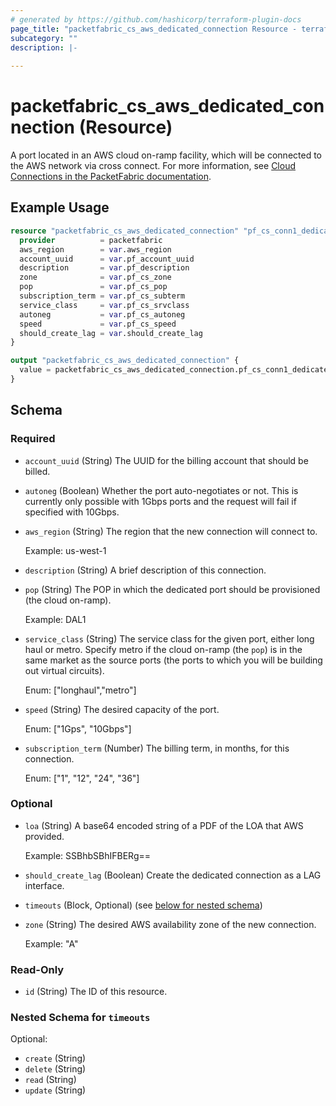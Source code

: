 ```yaml
---
# generated by https://github.com/hashicorp/terraform-plugin-docs
page_title: "packetfabric_cs_aws_dedicated_connection Resource - terraform-provider-packetfabric"
subcategory: ""
description: |-
  
---
```


# packetfabric_cs_aws_dedicated_connection (Resource)

A port located in an AWS cloud on-ramp facility, which will be connected to the AWS network via cross connect. For more information, see [Cloud Connections in the PacketFabric documentation](https://docs.packetfabric.com/cloud/).

## Example Usage

```terraform
resource "packetfabric_cs_aws_dedicated_connection" "pf_cs_conn1_dedicated_aws" {
  provider          = packetfabric
  aws_region        = var.aws_region
  account_uuid      = var.pf_account_uuid
  description       = var.pf_description
  zone              = var.pf_cs_zone
  pop               = var.pf_cs_pop
  subscription_term = var.pf_cs_subterm
  service_class     = var.pf_cs_srvclass
  autoneg           = var.pf_cs_autoneg
  speed             = var.pf_cs_speed
  should_create_lag = var.should_create_lag
}

output "packetfabric_cs_aws_dedicated_connection" {
  value = packetfabric_cs_aws_dedicated_connection.pf_cs_conn1_dedicated_aws
}
```

<!-- schema generated by tfplugindocs -->
## Schema

### Required

- `account_uuid` (String) The UUID for the billing account that should be billed.
- `autoneg` (Boolean) Whether the port auto-negotiates or not. This is currently only possible with 1Gbps ports and the request will fail if specified with 10Gbps.
- `aws_region` (String) The region that the new connection will connect to.

	Example: us-west-1
- `description` (String) A brief description of this connection.
- `pop` (String) The POP in which the dedicated port should be provisioned (the cloud on-ramp).

	Example: DAL1
- `service_class` (String) The service class for the given port, either long haul or metro. Specify metro if the cloud on-ramp (the `pop`) is in the same market as the source ports (the ports to which you will be building out virtual circuits).

	Enum: ["longhaul","metro"]
- `speed` (String) The desired capacity of the port.

	Enum: ["1Gps", "10Gbps"]
- `subscription_term` (Number) The billing term, in months, for this connection.

	Enum: ["1", "12", "24", "36"]

### Optional

- `loa` (String) A base64 encoded string of a PDF of the LOA that AWS provided.

	Example: SSBhbSBhIFBERg==
- `should_create_lag` (Boolean) Create the dedicated connection as a LAG interface.
- `timeouts` (Block, Optional) (see [below for nested schema](#nestedblock--timeouts))
- `zone` (String) The desired AWS availability zone of the new connection.

	Example: "A"

### Read-Only

- `id` (String) The ID of this resource.

<a id="nestedblock--timeouts"></a>
### Nested Schema for `timeouts`

Optional:

- `create` (String)
- `delete` (String)
- `read` (String)
- `update` (String)




